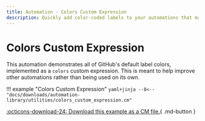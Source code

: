 ```yaml
---
title: Automation - Colors Custom Expression
description: Quickly add color-coded labels to your automations that match the GitHub UI.
---
```

# Colors Custom Expression

This automation demonstrates all of GitHub's default label colors, implemented as a `colors` custom expression. This is meant to help improve other automations rather than being used on its own.

!!! example "Colors Custom Expression"
    ```yaml+jinja
    --8<-- "docs/downloads/automation-library/utilities/colors_custom_expression.cm"
    ```
    <div class="result" markdown>
      <span>
      [:octicons-download-24: Download this example as a CM file.](/downloads/automation-library/utilities/colors_custom_expression.cm){ .md-button }
      </span>
    </div>


